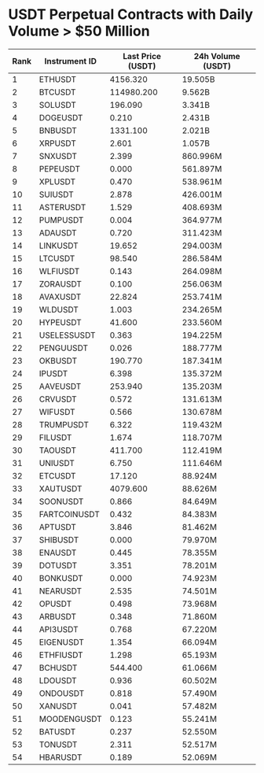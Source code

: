 # USDT Perpetual Contracts with Daily Volume > $50 Million

| Rank | Instrument ID | Last Price (USDT) | 24h Volume (USDT) |
|------|---------------|-------------------|-------------------|
| 1 | ETHUSDT | 4156.320 | 19.505B |
| 2 | BTCUSDT | 114980.200 | 9.562B |
| 3 | SOLUSDT | 196.090 | 3.341B |
| 4 | DOGEUSDT | 0.210 | 2.431B |
| 5 | BNBUSDT | 1331.100 | 2.021B |
| 6 | XRPUSDT | 2.601 | 1.057B |
| 7 | SNXUSDT | 2.399 | 860.996M |
| 8 | PEPEUSDT | 0.000 | 561.897M |
| 9 | XPLUSDT | 0.470 | 538.961M |
| 10 | SUIUSDT | 2.878 | 426.001M |
| 11 | ASTERUSDT | 1.529 | 408.693M |
| 12 | PUMPUSDT | 0.004 | 364.977M |
| 13 | ADAUSDT | 0.720 | 311.423M |
| 14 | LINKUSDT | 19.652 | 294.003M |
| 15 | LTCUSDT | 98.540 | 286.584M |
| 16 | WLFIUSDT | 0.143 | 264.098M |
| 17 | ZORAUSDT | 0.100 | 256.063M |
| 18 | AVAXUSDT | 22.824 | 253.741M |
| 19 | WLDUSDT | 1.003 | 234.265M |
| 20 | HYPEUSDT | 41.600 | 233.560M |
| 21 | USELESSUSDT | 0.363 | 194.225M |
| 22 | PENGUUSDT | 0.026 | 188.777M |
| 23 | OKBUSDT | 190.770 | 187.341M |
| 24 | IPUSDT | 6.398 | 135.372M |
| 25 | AAVEUSDT | 253.940 | 135.203M |
| 26 | CRVUSDT | 0.572 | 131.613M |
| 27 | WIFUSDT | 0.566 | 130.678M |
| 28 | TRUMPUSDT | 6.322 | 119.432M |
| 29 | FILUSDT | 1.674 | 118.707M |
| 30 | TAOUSDT | 411.700 | 112.419M |
| 31 | UNIUSDT | 6.750 | 111.646M |
| 32 | ETCUSDT | 17.120 | 88.924M |
| 33 | XAUTUSDT | 4079.600 | 88.626M |
| 34 | SOONUSDT | 0.866 | 84.649M |
| 35 | FARTCOINUSDT | 0.432 | 84.383M |
| 36 | APTUSDT | 3.846 | 81.462M |
| 37 | SHIBUSDT | 0.000 | 79.970M |
| 38 | ENAUSDT | 0.445 | 78.355M |
| 39 | DOTUSDT | 3.351 | 78.201M |
| 40 | BONKUSDT | 0.000 | 74.923M |
| 41 | NEARUSDT | 2.535 | 74.501M |
| 42 | OPUSDT | 0.498 | 73.968M |
| 43 | ARBUSDT | 0.348 | 71.860M |
| 44 | API3USDT | 0.768 | 67.220M |
| 45 | EIGENUSDT | 1.354 | 66.094M |
| 46 | ETHFIUSDT | 1.298 | 65.193M |
| 47 | BCHUSDT | 544.400 | 61.066M |
| 48 | LDOUSDT | 0.936 | 60.502M |
| 49 | ONDOUSDT | 0.818 | 57.490M |
| 50 | XANUSDT | 0.041 | 57.482M |
| 51 | MOODENGUSDT | 0.123 | 55.241M |
| 52 | BATUSDT | 0.237 | 52.550M |
| 53 | TONUSDT | 2.311 | 52.517M |
| 54 | HBARUSDT | 0.189 | 52.069M |
